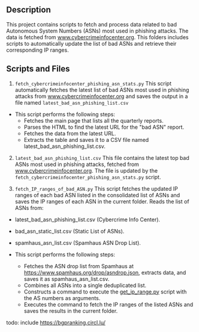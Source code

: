 ## Description
This project contains scripts to fetch and process data related to bad Autonomous System Numbers (ASNs) most used in phishing attacks. The data is fetched from www.cybercrimeinfocenter.org. This folders includes scripts to automatically update the list of bad ASNs and retrieve their corresponding IP ranges.

## Scripts and Files
1. `fetch_cybercrimeinfocenter_phishing_asn_stats.py`
This script automatically fetches the latest list of bad ASNs most used in phishing attacks from www.cybercrimeinfocenter.org and saves the output in a file named `latest_bad_asn_phishing_list.csv`

- This script performs the following steps:
  - Fetches the main page that lists all the quarterly reports.
  - Parses the HTML to find the latest URL for the "bad ASN" report.
  - Fetches the data from the latest URL.
  - Extracts the table and saves it to a CSV file named latest_bad_asn_phishing_list.csv.

2. `latest_bad_asn_phishing_list.csv`
This file contains the latest top bad ASNs most used in phishing attacks, fetched from www.cybercrimeinfocenter.org. The file is updated by the `fetch_cybercrimeinfocenter_phishing_asn_stats.py` script.

3. `fetch_IP_ranges_of_bad_ASN.py`
This script fetches the updated IP ranges of each bad ASN listed in the consolidated list of ASNs and saves the IP ranges of each ASN in the current folder.
Reads the list of ASNs from:
- latest_bad_asn_phishing_list.csv (Cybercrime Info Center).
- bad_asn_static_list.csv (Static List of ASNs).
- spamhaus_asn_list.csv (Spamhaus ASN Drop List).

- This script performs the following steps:
  - Fetches the ASN drop list from Spamhaus at https://www.spamhaus.org/drop/asndrop.json, extracts data, and saves it as spamhaus_asn_list.csv.
  - Combines all ASNs into a single deduplicated list.
  - Constructs a command to execute the [get_ip_range.py](https://github.com/mthcht/awesome-lists/blob/main/Lists/Ranges_IP_Address_Company_List/bgp.he.net/get_ip_range.py) script with the AS numbers as arguments.
  - Executes the command to fetch the IP ranges of the listed ASNs and saves the results in the current folder.


todo: include https://bgpranking.circl.lu/
